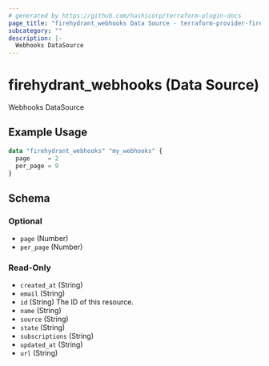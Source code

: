 ```yaml
---
# generated by https://github.com/hashicorp/terraform-plugin-docs
page_title: "firehydrant_webhooks Data Source - terraform-provider-firehydrant"
subcategory: ""
description: |-
  Webhooks DataSource
---
```


# firehydrant_webhooks (Data Source)

Webhooks DataSource

## Example Usage

```terraform
data "firehydrant_webhooks" "my_webhooks" {
  page     = 2
  per_page = 9
}
```

<!-- schema generated by tfplugindocs -->
## Schema

### Optional

- `page` (Number)
- `per_page` (Number)

### Read-Only

- `created_at` (String)
- `email` (String)
- `id` (String) The ID of this resource.
- `name` (String)
- `source` (String)
- `state` (String)
- `subscriptions` (String)
- `updated_at` (String)
- `url` (String)
